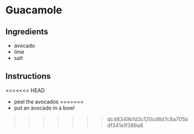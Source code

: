 # Guacamole
## Ingredients
* avocado
* lime
* salt
## Instructions
<<<<<<< HEAD
* peel the avocados
=======
* put an avocado in a bowl
>>>>>>> dc48349b1d3c120cd8d7c8a705bdf341e1f389a8
